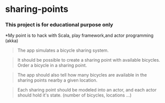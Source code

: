 
# sharing-points

### This project is for educational purpose only

*My point is to hack with Scala, play framework,and actor programming (akka)

> The app simulates a bicycle sharing system.

> It should be possible to create a sharing point with available bicycles. Order a bicycle in a sharing point.

> The app should also tell how many bicycles are available in the sharing points nearby a given location.

> Each sharing point should be modeled into an actor, and each actor should hold it's state. (number of bicycles, locations ...)
